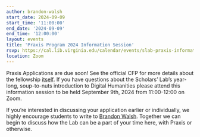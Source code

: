 ```yaml
---
author: brandon-walsh
start_date: 2024-09-09
start_time: '11:00:00'
end_date: '2024-09-09'
end_time: '12:00:00'
layout: events
title: 'Praxis Program 2024 Information Session'
rsvp: https://cal.lib.virginia.edu/calendar/events/slab-praxis-information-session-fall-2024
location: Zoom
---
```

Praxis Applications are due soon! See the official CFP for more details about the fellowship [itself](https://scholarslab.lib.virginia.edu/praxis-program-fellowships/). If you have questions about the Scholars’ Lab’s year-long, soup-to-nuts introduction to Digital Humanities please attend this information session to be held September 9th, 2024 from 11:00-12:00 on Zoom. 

If you’re interested in discussing your application earlier or individually, we highly encourage students to write to [Brandon Walsh](mailto:bmw9t@virginia.edu). Together we can begin to discuss how the Lab can be a part of your time here, with Praxis or otherwise.